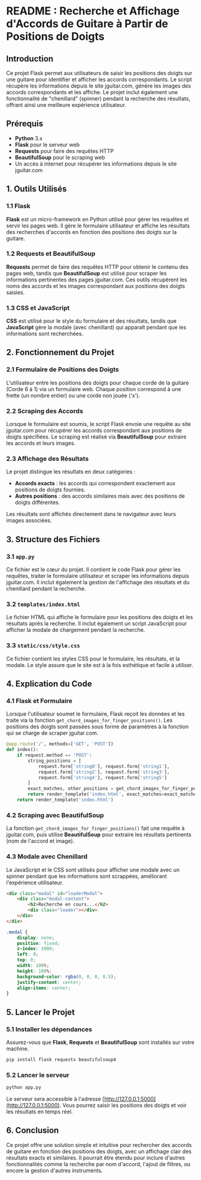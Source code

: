 # README : Recherche et Affichage d'Accords de Guitare à Partir de Positions de Doigts

## Introduction

Ce projet Flask permet aux utilisateurs de saisir les positions des doigts sur une guitare pour identifier et afficher les accords correspondants. Le script récupère les informations depuis le site jguitar.com, génère les images des accords correspondants et les affiche. Le projet inclut également une fonctionnalité de "chenillard" (spinner) pendant la recherche des résultats, offrant ainsi une meilleure expérience utilisateur.

## Prérequis

- **Python** 3.x
- **Flask** pour le serveur web
- **Requests** pour faire des requêtes HTTP
- **BeautifulSoup** pour le scraping web
- Un accès à internet pour récupérer les informations depuis le site jguitar.com

## 1. Outils Utilisés

### 1.1 Flask

**Flask** est un micro-framework en Python utilisé pour gérer les requêtes et servir les pages web. Il gère le formulaire utilisateur et affiche les résultats des recherches d'accords en fonction des positions des doigts sur la guitare.

### 1.2 Requests et BeautifulSoup

**Requests** permet de faire des requêtes HTTP pour obtenir le contenu des pages web, tandis que **BeautifulSoup** est utilisé pour scraper les informations pertinentes des pages jguitar.com. Ces outils récupèrent les noms des accords et les images correspondant aux positions des doigts saisies.

### 1.3 CSS et JavaScript

**CSS** est utilisé pour le style du formulaire et des résultats, tandis que **JavaScript** gère la modale (avec chenillard) qui apparaît pendant que les informations sont recherchées.

## 2. Fonctionnement du Projet

### 2.1 Formulaire de Positions des Doigts

L'utilisateur entre les positions des doigts pour chaque corde de la guitare (Corde 6 à 1) via un formulaire web. Chaque position correspond à une frette (un nombre entier) ou une corde non jouée ('x').

### 2.2 Scraping des Accords

Lorsque le formulaire est soumis, le script Flask envoie une requête au site jguitar.com pour récupérer les accords correspondant aux positions de doigts spécifiées. Le scraping est réalisé via **BeautifulSoup** pour extraire les accords et leurs images.

### 2.3 Affichage des Résultats

Le projet distingue les résultats en deux catégories :
- **Accords exacts** : les accords qui correspondent exactement aux positions de doigts fournies.
- **Autres positions** : des accords similaires mais avec des positions de doigts différentes.

Les résultats sont affichés directement dans le navigateur avec leurs images associées.

## 3. Structure des Fichiers

### 3.1 `app.py`

Ce fichier est le cœur du projet. Il contient le code Flask pour gérer les requêtes, traiter le formulaire utilisateur et scraper les informations depuis jguitar.com. Il inclut également la gestion de l'affichage des résultats et du chenillard pendant la recherche.

### 3.2 `templates/index.html`

Le fichier HTML qui affiche le formulaire pour les positions des doigts et les résultats après la recherche. Il inclut également un script JavaScript pour afficher la modale de chargement pendant la recherche.

### 3.3 `static/css/style.css`

Ce fichier contient les styles CSS pour le formulaire, les résultats, et la modale. Le style assure que le site est à la fois esthétique et facile à utiliser.

## 4. Explication du Code

### 4.1 Flask et Formulaire

Lorsque l'utilisateur soumet le formulaire, Flask reçoit les données et les traite via la fonction `get_chord_images_for_finger_positions()`. Les positions des doigts sont passées sous forme de paramètres à la fonction qui se charge de scraper jguitar.com.

```python
@app.route('/', methods=['GET', 'POST'])
def index():
    if request.method == 'POST':
        string_positions = [
            request.form['string0'], request.form['string1'], 
            request.form['string2'], request.form['string3'], 
            request.form['string4'], request.form['string5']
        ]
        exact_matches, other_positions = get_chord_images_for_finger_positions(string_positions)
        return render_template('index.html', exact_matches=exact_matches, other_positions=other_positions)
    return render_template('index.html')
```

### 4.2 Scraping avec BeautifulSoup

La fonction `get_chord_images_for_finger_positions()` fait une requête à jguitar.com, puis utilise **BeautifulSoup** pour extraire les résultats pertinents (nom de l'accord et image). 

### 4.3 Modale avec Chenillard

Le JavaScript et le CSS sont utilisés pour afficher une modale avec un spinner pendant que les informations sont scrappées, améliorant l'expérience utilisateur.

```html
<div class="modal" id="loaderModal">
    <div class="modal-content">
        <h2>Recherche en cours...</h2>
        <div class="loader"></div>
    </div>
</div>
```

```css
.modal {
    display: none;
    position: fixed;
    z-index: 1000;
    left: 0;
    top: 0;
    width: 100%;
    height: 100%;
    background-color: rgba(0, 0, 0, 0.5);
    justify-content: center;
    align-items: center;
}
```

## 5. Lancer le Projet

### 5.1 Installer les dépendances

Assurez-vous que **Flask**, **Requests** et **BeautifulSoup** sont installés sur votre machine.

```bash
pip install flask requests beautifulsoup4
```

### 5.2 Lancer le serveur

```bash
python app.py
```

Le serveur sera accessible à l'adresse [http://127.0.0.1:5000](http://127.0.0.1:5000). Vous pourrez saisir les positions des doigts et voir les résultats en temps réel.

## 6. Conclusion

Ce projet offre une solution simple et intuitive pour rechercher des accords de guitare en fonction des positions des doigts, avec un affichage clair des résultats exacts et similaires. Il pourrait être étendu pour inclure d'autres fonctionnalités comme la recherche par nom d'accord, l'ajout de filtres, ou encore la gestion d'autres instruments.
